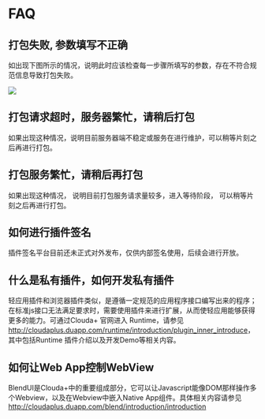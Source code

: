 # FAQ

## 打包失败, 参数填写不正确

如出现下图所示的情况，说明此时应该检查每一步骤所填写的参数，存在不符合规范信息导致打包失败。

![](/md/images/dabao/4.1.1.png)

## 打包请求超时，服务器繁忙，请稍后打包

如果出现这种情况，说明目前服务器端不稳定或服务在进行维护，可以稍等片刻之后再进行打包。

## 打包服务繁忙，请稍后再打包

如果出现这种情况， 说明目前打包服务请求量较多，进入等待阶段， 可以稍等片刻之后再进行打包。

## 如何进行插件签名

插件签名平台目前还未正式对外发布，仅供内部签名使用，后续会进行开放。

## 什么是私有插件，如何开发私有插件

轻应用插件和浏览器插件类似，是遵循一定规范的应用程序接口编写出来的程序；在标准js接口无法满足要求时，需要使用插件来进行扩展，从而使轻应用能够获得更多的能力。可通过Clouda+ 官网进入 Runtime，请参见<http://cloudaplus.duapp.com/runtime/introduction/plugin_inner_introduce>，其中包括Runtime 插件介绍以及开发Demo等相关内容。

## 如何让Web App控制WebView

BlendUI是Clouda+中的重要组成部分，它可以让Javascript能像DOM那样操作多个Webview，以及在Webview中嵌入Native App组件。具体相关内容请参见<http://cloudaplus.duapp.com/blend/introduction/introduction>